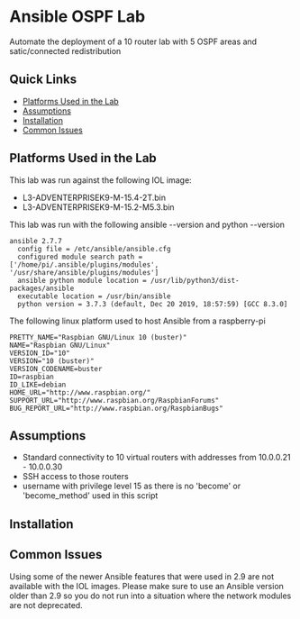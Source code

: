 Ansible OSPF Lab
=======

Automate the deployment of a 10 router lab with 5 OSPF areas and satic/connected redistribution

## Quick Links

- [Platforms Used in the Lab](https://github.com/ospfpacket/ansible-ospf-lab#platforms-used-in-the-lab)
- [Assumptions](https://github.com/ospfpacket/ansible-ospf-lab#assumptions)
- [Installation](https://github.com/ospfpacket/ansible-ospf-lab#installation)
- [Common Issues](https://github.com/ospfpacket/ansible-ospf-lab#common-issues)

## Platforms Used in the Lab

This lab was run against the following IOL image:
- L3-ADVENTERPRISEK9-M-15.4-2T.bin
- L3-ADVENTERPRISEK9-M-15.2-M5.3.bin

This lab was run with the following ansible --version and python --version

```
ansible 2.7.7
  config file = /etc/ansible/ansible.cfg
  configured module search path = ['/home/pi/.ansible/plugins/modules', '/usr/share/ansible/plugins/modules']
  ansible python module location = /usr/lib/python3/dist-packages/ansible
  executable location = /usr/bin/ansible
  python version = 3.7.3 (default, Dec 20 2019, 18:57:59) [GCC 8.3.0]
```

The following linux platform used to host Ansible from a raspberry-pi

```
PRETTY_NAME="Raspbian GNU/Linux 10 (buster)"
NAME="Raspbian GNU/Linux"
VERSION_ID="10"
VERSION="10 (buster)"
VERSION_CODENAME=buster
ID=raspbian
ID_LIKE=debian
HOME_URL="http://www.raspbian.org/"
SUPPORT_URL="http://www.raspbian.org/RaspbianForums"
BUG_REPORT_URL="http://www.raspbian.org/RaspbianBugs"
```

## Assumptions

- Standard connectivity to 10 virtual routers with addresses from 10.0.0.21 - 10.0.0.30
- SSH access to those routers
- username with privilege level 15 as there is no 'become' or 'become_method' used in this script

## Installation

## Common Issues

Using some of the newer Ansible features that were used in 2.9 are not available with the IOL images. Please make sure to use an Ansible version older than 2.9 so you do not run into a situation where the network modules are not deprecated.
